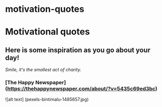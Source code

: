 # motivation-quotes
# **Motivational quotes**
## Here is some inspiration as you go about your day!
*Smile, it's the smallest act of charity.*
### [The Happy Newspaper] (https://thehappynewspaper.com/about/?v=5435c69ed3bc)
![alt text] (pexels-bintimalu-1485657.jpg)
